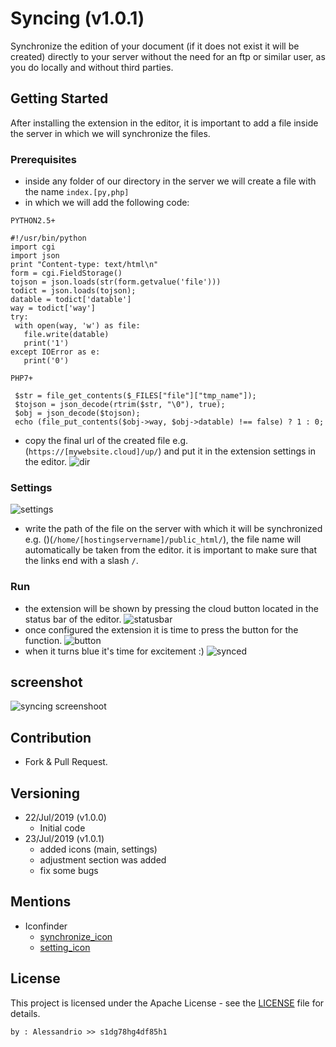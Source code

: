 # Syncing (v1.0.1)

Synchronize the edition of your document (if it does not exist it will be created) directly to your server without the need for an ftp or similar user, as you do locally and without third parties.

## Getting Started

After installing the extension in the editor, it is important to add a file inside the server in which we will synchronize the files.

### Prerequisites

 - inside any folder of our directory in the server we will create a file with the name `index.[py,php]`
 - in which we will add the following code:
 ```
 PYTHON2.5+
 
#!/usr/bin/python
import cgi
import json
print "Content-type: text/html\n"
form = cgi.FieldStorage()
tojson = json.loads(str(form.getvalue('file')))
todict = json.loads(tojson);
datable = todict['datable']
way = todict['way']
try:
  with open(way, 'w') as file:
    file.write(datable)
    print('1')
except IOError as e:
    print('0')
 
 PHP7+
 
  $str = file_get_contents($_FILES["file"]["tmp_name"]);
  $tojson = json_decode(rtrim($str, "\0"), true);
  $obj = json_decode($tojson);
  echo (file_put_contents($obj->way, $obj->datable) !== false) ? 1 : 0;
 ```
 - copy the final url of the created file e.g. (`https://[mywebsite.cloud]/up/`) and put it in the extension settings in the editor.
![dir](https://github.com/alessandrio/syncing-brackets/raw/master/ss/dir.png)
 
### Settings

![settings](https://github.com/alessandrio/syncing-brackets/raw/master/ss/settings.png)
 - write the path of the file on the server with which it will be synchronized e.g. ()(`/home/[hostingservername]/public_html/`), the file name will automatically be taken from the editor. it is important to make sure that the links end with a slash `/`.

### Run

 - the extension will be shown by pressing the cloud button located in the status bar of the editor.
![statusbar](https://github.com/alessandrio/syncing-brackets/raw/master/ss/statusbar.png)
 - once configured the extension it is time to press the button for the function.
![button](https://github.com/alessandrio/syncing-brackets/raw/master/ss/button.png)
 - when it turns blue it's time for excitement :)
![synced](https://github.com/alessandrio/syncing-brackets/raw/master/ss/synced.png)

## screenshot

![syncing screenshoot](https://github.com/alessandrio/syncing-brackets/blob/master/ss/syncing.png?raw=true?raw=true "Syncing screenshoot")

## Contribution
 - Fork & Pull Request.
 
## Versioning

 - 22/Jul/2019 (v1.0.0)
   - Initial code
 - 23/Jul/2019 (v1.0.1)
   - added icons (main, settings)
   - adjustment section was added
   - fix some bugs
   
## Mentions
 - Iconfinder
   - [synchronize_icon](https://www.iconfinder.com/icons/4265043/cloud_refresh_reload_sync_synchronize_icon)
   - [setting_icon](https://www.iconfinder.com/icons/3838430/engine_gear_setting_icon)

## License

This project is licensed under the Apache License - see the [LICENSE](https://github.com/alessandrio/syncing-brackets/blob/master/LICENSE) file for details.
 ```
 by : Alessandrio >> s1dg78hg4df85h1
 ```
